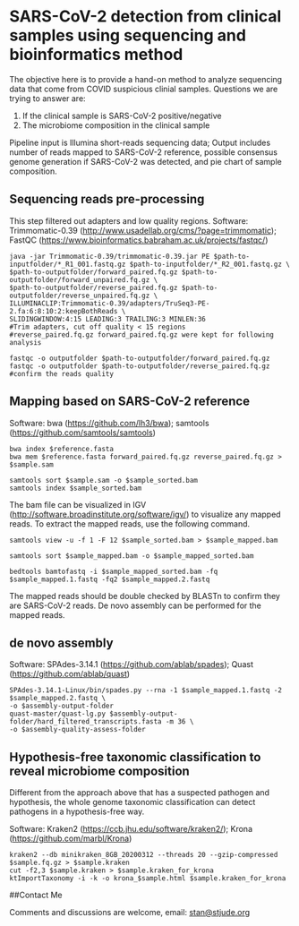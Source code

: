 # SARS-CoV-2 detection from clinical samples using sequencing and bioinformatics method

The objective here is to provide a hand-on method to analyze sequencing data that come from COVID suspicious clinial samples. 
Questions we are trying to answer are:
1. If the clinical sample is SARS-CoV-2 positive/negative
2. The microbiome composition in the clinical sample

Pipeline input is Illumina short-reads sequencing data; Output includes number of reads mapped to SARS-CoV-2 reference, possible consensus genome generation if SARS-CoV-2 was detected, and pie chart of sample composition.

## Sequencing reads pre-processing

This step filtered out adapters and low quality regions.
Software: Trimmomatic-0.39 (http://www.usadellab.org/cms/?page=trimmomatic); FastQC (https://www.bioinformatics.babraham.ac.uk/projects/fastqc/)

```
java -jar Trimmomatic-0.39/trimmomatic-0.39.jar PE $path-to-inputfolder/*_R1_001.fastq.gz $path-to-inputfolder/*_R2_001.fastq.gz \ 
$path-to-outputfolder/forward_paired.fq.gz $path-to-outputfolder/forward_unpaired.fq.gz \
$path-to-outputfolder/reverse_paired.fq.gz $path-to-outputfolder/reverse_unpaired.fq.gz \
ILLUMINACLIP:Trimmomatic-0.39/adapters/TruSeq3-PE-2.fa:6:8:10:2:keepBothReads \
SLIDINGWINDOW:4:15 LEADING:3 TRAILING:3 MINLEN:36
#Trim adapters, cut off quality < 15 regions
#reverse_paired.fq.gz forward_paired.fq.gz were kept for following analysis

fastqc -o outputfolder $path-to-outputfolder/forward_paired.fq.gz
fastqc -o outputfolder $path-to-outputfolder/reverse_paired.fq.gz
#confirm the reads quality

```

## Mapping based on SARS-CoV-2 reference 

Software: bwa (https://github.com/lh3/bwa); samtools (https://github.com/samtools/samtools)

```
bwa index $reference.fasta
bwa mem $reference.fasta forward_paired.fq.gz reverse_paired.fq.gz > $sample.sam

samtools sort $sample.sam -o $sample_sorted.bam
samtools index $sample_sorted.bam

```
The bam file can be visualized in IGV (http://software.broadinstitute.org/software/igv/) to visualize any mapped reads. 
To extract the mapped reads, use the following command.

```
samtools view -u -f 1 -F 12 $sample_sorted.bam > $sample_mapped.bam

samtools sort $sample_mapped.bam -o $sample_mapped_sorted.bam

bedtools bamtofastq -i $sample_mapped_sorted.bam -fq $sample_mapped.1.fastq -fq2 $sample_mapped.2.fastq

```
The mapped reads should be double checked by BLASTn to confirm they are SARS-CoV-2 reads. De novo assembly can be performed for the mapped reads.

## de novo assembly

Software: SPAdes-3.14.1 (https://github.com/ablab/spades); Quast (https://github.com/ablab/quast)

```
SPAdes-3.14.1-Linux/bin/spades.py --rna -1 $sample_mapped.1.fastq -2 $sample_mapped.2.fastq \
-o $assembly-output-folder
quast-master/quast-lg.py $assembly-output-folder/hard_filtered_transcripts.fasta -m 36 \
-o $assembly-quality-assess-folder

```

## Hypothesis-free taxonomic classification to reveal microbiome composition

Different from the approach above that has a suspected pathogen and hypothesis, the whole genome taxonomic classification can detect pathogens in a hypothesis-free way.

Software: Kraken2 (https://ccb.jhu.edu/software/kraken2/); Krona (https://github.com/marbl/Krona)

```
kraken2 --db minikraken_8GB_20200312 --threads 20 --gzip-compressed $sample.fq.gz > $sample.kraken
cut -f2,3 $sample.kraken > $sample.kraken_for_krona
ktImportTaxonomy -i -k -o krona_$sample.html $sample.kraken_for_krona

```
##Contact Me

Comments and discussions are welcome, email: stan@stjude.org

